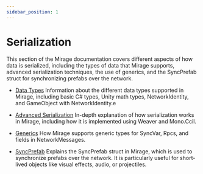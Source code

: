 ```yaml
---
sidebar_position: 1
---
```

# Serialization

This section of the Mirage documentation covers different aspects of how data is serialized, including the types of data that Mirage supports, advanced serialization techniques, the use of generics, and the SyncPrefab struct for synchronizing prefabs over the network.

- [Data Types](/docs/guides/serialization/data-types)
  Information about the different data types supported in Mirage, including basic C# types, Unity math types, NetworkIdentity, and GameObject with NetworkIdentity.e

- [Advanced Serialization](/docs/guides/serialization/advanced)
  In-depth explanation of how serialization works in Mirage, including how it is implemented using Weaver and Mono.Ccil.

- [Generics](/docs/guides/serialization/generics)
  How Mirage supports generic types for SyncVar, Rpcs, and fields in NetworkMessages.

- [SyncPrefab](/docs/guides/serialization/sync-prefab)
  Explains the SyncPrefab struct in Mirage, which is used to synchronize prefabs over the network. It is particularly useful for short-lived objects like visual effects, audio, or projectiles.

